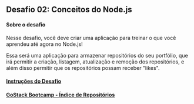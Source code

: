 ## Desafio 02: Conceitos do Node.js

#### Sobre o desafio
Nesse desafio, você deve criar uma aplicação para treinar o que você aprendeu até agora no Node.js!

Essa será uma aplicação para armazenar repositórios do seu portfólio, que irá permitir a criação, listagem, atualização e remoção dos repositórios, e além disso permitir que os repositórios possam receber "likes".

#### [Instruções do Desafio](https://github.com/Rocketseat/bootcamp-gostack-desafios/tree/master/desafio-conceitos-nodejs)

#### [GoStack Bootcamp - Índice de Repositórios](https://github.com/salescamila/gostack)

